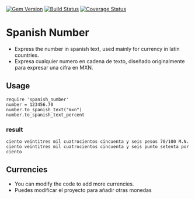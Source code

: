 [![Gem Version](https://badge.fury.io/rb/spanish_number.svg)](http://badge.fury.io/rb/spanish_number)
[![Build Status](https://travis-ci.org/rderoldan1/spanish_number.svg?branch=master)](https://travis-ci.org/rderoldan1/spanish_number)
[![Coverage Status](https://coveralls.io/repos/rderoldan1/spanish_number/badge.png)](https://coveralls.io/r/rderoldan1/spanish_number)


Spanish Number
=============

* Express the number in spanish text, used mainly for currency in latin countries.
* Expresa cualquier numero en cadena de texto, diseñado originalmente para expresar una cifra en MXN.

Usage
-------------
    require 'spanish_number'
    number = 123456.70
    number.to_spanish_text("mxn")
    number.to_spanish_text_percent
### result
    ciento veintitres mil cuatrocientos cincuenta y seis pesos 70/100 M.N.
    ciento veintitres mil cuatrocientos cincuenta y seis punto setenta por ciento

Currencies
-------------

* You can modify the code to add more currencies.
* Puedes modificar el proyecto para añadir otras monedas
